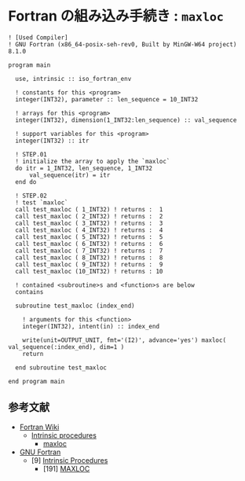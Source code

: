 # Fortran の組み込み手続き : `maxloc` #

```Fortran
! [Used Compiler]
! GNU Fortran (x86_64-posix-seh-rev0, Built by MinGW-W64 project) 8.1.0

program main

  use, intrinsic :: iso_fortran_env
  
  ! constants for this <program>
  integer(INT32), parameter :: len_sequence = 10_INT32
  
  ! arrays for this <program>
  integer(INT32), dimension(1_INT32:len_sequence) :: val_sequence
  
  ! support variables for this <program>
  integer(INT32) :: itr
  
  ! STEP.01
  ! initialize the array to apply the `maxloc`
  do itr = 1_INT32, len_sequence, 1_INT32
      val_sequence(itr) = itr
  end do

  ! STEP.02
  ! test `maxloc`
  call test_maxloc ( 1_INT32) ! returns :  1
  call test_maxloc ( 2_INT32) ! returns :  2
  call test_maxloc ( 3_INT32) ! returns :  3
  call test_maxloc ( 4_INT32) ! returns :  4
  call test_maxloc ( 5_INT32) ! returns :  5
  call test_maxloc ( 6_INT32) ! returns :  6
  call test_maxloc ( 7_INT32) ! returns :  7
  call test_maxloc ( 8_INT32) ! returns :  8
  call test_maxloc ( 9_INT32) ! returns :  9
  call test_maxloc (10_INT32) ! returns : 10

  ! contained <subroutine>s and <function>s are below
  contains

  subroutine test_maxloc (index_end)

    ! arguments for this <function>
    integer(INT32), intent(in) :: index_end

    write(unit=OUTPUT_UNIT, fmt='(I2)', advance='yes') maxloc( val_sequence(:index_end), dim=1 )
    return

  end subroutine test_maxloc
  
end program main
```

## 参考文献 ##

* [Fortran Wiki](http://fortranwiki.org/fortran/show/HomePage)
  * [Intrinsic procedures](http://fortranwiki.org/fortran/show/Intrinsic+procedures)
    * [maxloc](http://fortranwiki.org/fortran/show/maxloc)
* [GNU Fortran](https://gcc.gnu.org/onlinedocs/gfortran/index.html#Top)
  * \[9\] [Intrinsic Procedures](https://gcc.gnu.org/onlinedocs/gfortran/Intrinsic-Procedures.html#Intrinsic-Procedures)
    * \[191\] [MAXLOC](https://gcc.gnu.org/onlinedocs/gfortran/MAXLOC.html#MAXLOC)
